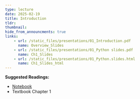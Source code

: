 ```yaml
---
type: lecture
date: 2025-02-19
title: Introduction
tldr: 
thumbnail: 
hide_from_announcments: true
links: 
    - url: /static_files/presentations/01_Introduction.pdf
      name: Overview_Slides
    - url: /static_files/presentations/01_Python slides.pdf
      name: Ch1_Slides
    - url: /static_files/presentations/01_Python.slides.html
      name: Ch1_Slides_html
---
```

**Suggested Readings:**
- [Notebook](https://github.com/phonchi/nsysu-math106A/blob/main/static_files/presentations/01_Python.ipynb)
- Textbook Chapter 1


